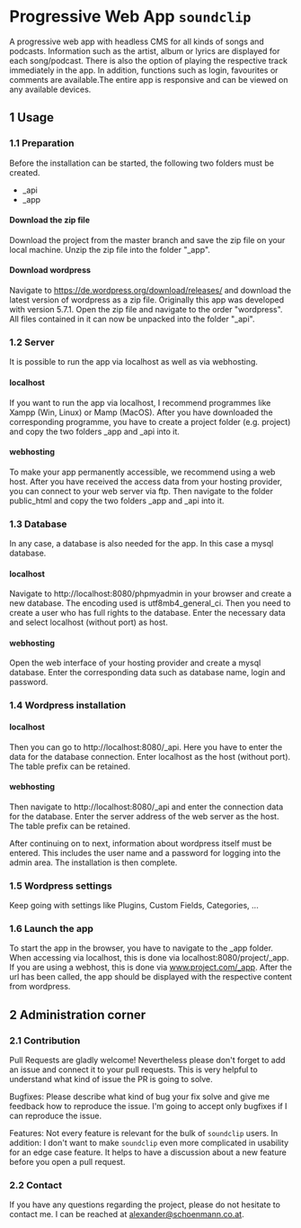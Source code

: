 # Progressive Web App ```soundclip```
A progressive web app with headless CMS for all kinds of songs and podcasts. Information such as the artist, album or lyrics are displayed for each song/podcast. There is also the option of playing the respective track immediately in the app. In addition, functions such as login, favourites or comments are available.The entire app is responsive and can be viewed on any available devices.

## 1 Usage
### 1.1 Preparation
Before the installation can be started, the following two folders must be created.
- _api
- _app

#### Download the zip file
Download the project from the master branch and save the zip file on your local machine. Unzip the zip file into the folder "_app".

#### Download wordpress
Navigate to https://de.wordpress.org/download/releases/ and download the latest version of wordpress as a zip file. Originally this app was developed with version 5.7.1. Open the zip file and navigate to the order "wordpress". All files contained in it can now be unpacked into the folder "_api".

### 1.2 Server
It is possible to run the app via localhost as well as via webhosting.

#### localhost
If you want to run the app via localhost, I recommend programmes like Xampp (Win, Linux) or Mamp (MacOS). After you have downloaded the corresponding programme, you have to create a project folder (e.g. project) and copy the two folders _app and _api into it.

#### webhosting
To make your app permanently accessible, we recommend using a web host. After you have received the access data from your hosting provider, you can connect to your web server via ftp. Then navigate to the folder public_html and copy the two folders _app and _api into it.

### 1.3 Database
In any case, a database is also needed for the app. In this case a mysql database.

#### localhost
Navigate to http://localhost:8080/phpmyadmin in your browser and create a new database. The encoding used is utf8mb4_general_ci. Then you need to create a user who has full rights to the database. Enter the necessary data and select localhost (without port) as host. 

#### webhosting
Open the web interface of your hosting provider and create a mysql database. Enter the corresponding data such as database name, login and password.

### 1.4 Wordpress installation

#### localhost
Then you can go to http://localhost:8080/_api. Here you have to enter the data for the database connection. Enter localhost as the host (without port). The table prefix can be retained.

#### webhosting
Then navigate to http://localhost:8080/_api and enter the connection data for the database. Enter the server address of the web server as the host. The table prefix can be retained.

After continuing on to next, information about wordpress itself must be entered. This includes the user name and a password for logging into the admin area. The installation is then complete.

### 1.5 Wordpress settings
Keep going with settings like Plugins, Custom Fields, Categories, ...

### 1.6 Launch the app
To start the app in the browser, you have to navigate to the _app folder. When accessing via localhost, this is done via localhost:8080/project/_app. If you are using a webhost, this is done via www.project.com/_app. After the url has been called, the app should be displayed with the respective content from wordpress.

## 2 Administration corner
### 2.1 Contribution
Pull Requests are gladly welcome! Nevertheless please don't forget to add an issue and connect it to your pull requests. This is very helpful to understand what kind of issue the PR is going to solve.

Bugfixes: Please describe what kind of bug your fix solve and give me feedback how to reproduce the issue. I'm going to accept only bugfixes if I can reproduce the issue.

Features: Not every feature is relevant for the bulk of ```soundclip``` users. In addition: I don't want to make ```soundclip``` even more complicated in usability for an edge case feature. It helps to have a discussion about a new feature before you open a pull request.

### 2.2 Contact
If you have any questions regarding the project, please do not hesitate to contact me. I can be reached at alexander@schoenmann.co.at.
